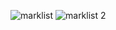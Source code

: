 ![marklist](https://github.com/user-attachments/assets/81579b46-8b6c-4cfc-b9da-7d64fccb4bf0)
![marklist 2](https://github.com/user-attachments/assets/e01ce67b-9f7d-46c7-9f45-c0677dd88f09)

